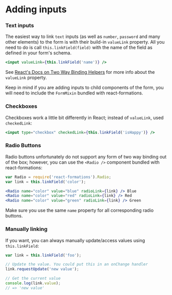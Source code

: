 # Adding inputs

### Text inputs

The easiest way to link `text` inputs (as well as `number`, `password` and many other elements) to the form is with their build-in `valueLink` property. All you need to do is call `this.linkField(field)` with the name of the field as defined in your form's schema.

```jsx
<input valueLink={this.linkField('name')} />
```

See [React's Docs on Two Way Binding Helpers](https://facebook.github.io/react/docs/two-way-binding-helpers.html) for more info about the `valueLink` property.

Keep in mind if you are adding inputs to child components of the form, you will need to include the `FormMixin` bundled with react-formations.

### Checkboxes

Checkboxes work a little bit differently in React; instead of `valueLink`, used `checkedLink`:

```jsx
<input type="checkbox" checkedLink={this.linkField('isHappy')} />
```

### Radio Buttons

Radio buttons unfortunately do not support any form of two way binding out of the box; however, you can use the `<Radio />` component bundled with react-formations:

```jsx
var Radio = require('react-formations').Radio;
var link = this.linkField('color');

<Radio name="color" value="blue" radioLink={link} /> Blue
<Radio name="color" value="red" radioLink={link} /> Red
<Radio name="color" value="green" radioLink={link} /> Green
```

Make sure you use the same `name` property for all corresponding radio buttons.

### Manually linking

If you want, you can always manually update/access values using `this.linkField`:

```jsx
var link = this.linkField('foo');

// Update the value. You could put this in an onChange handler
link.requestUpdate('new value');

// Get the current value
console.log(link.value);
// => 'new value'
```
